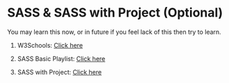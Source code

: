 # SASS & SASS with Project (Optional)
You may learn this now, or in future if you feel lack of this then try to learn.

1. W3Schools: [Click here](https://www.w3schools.com/sass/default.asp)

2. SASS Basic Playlist: [Click here](https://www.youtube.com/playlist?list=PLxKLKKmbLNwYCbWgm8On5lIy85juziaCF)

3. SASS with Project: [Click here](https://www.youtube.com/playlist?list=PLBMCyCQ4nalak0Sj9hZJyVdUUWrvbCgil)
